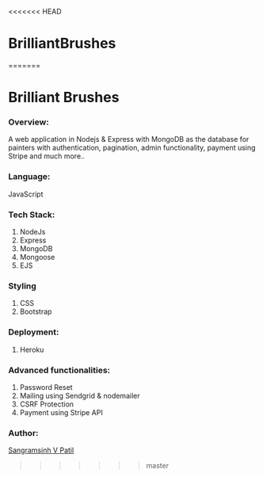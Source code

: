 <<<<<<< HEAD
# BrilliantBrushes
=======
# Brilliant Brushes

### Overview:
A web application in Nodejs & Express with MongoDB as the database for painters with authentication, pagination, admin functionality, payment using Stripe and much more..

### Language:
JavaScript

### Tech Stack:
1. NodeJs
2. Express
3. MongoDB
4. Mongoose
5. EJS

### Styling
1. CSS
2. Bootstrap

### Deployment:
 1. Heroku

### Advanced functionalities:
1. Password Reset
2. Mailing using Sendgrid & nodemailer
3. CSRF Protection
4. Payment using Stripe API

### Author:
<a href="https://github.com/sangramsinh96">Sangramsinh V Patil</a>
>>>>>>> master
